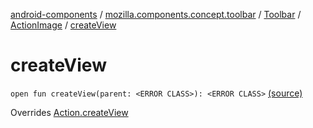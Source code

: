 [android-components](../../../index.md) / [mozilla.components.concept.toolbar](../../index.md) / [Toolbar](../index.md) / [ActionImage](index.md) / [createView](./create-view.md)

# createView

`open fun createView(parent: <ERROR CLASS>): <ERROR CLASS>` [(source)](https://github.com/mozilla-mobile/android-components/blob/master/components/concept/toolbar/src/main/java/mozilla/components/concept/toolbar/Toolbar.kt#L359)

Overrides [Action.createView](../-action/create-view.md)

